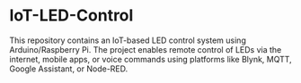 # IoT-LED-Control
This repository contains an IoT-based LED control system using Arduino/Raspberry Pi. The project enables remote control of LEDs via the internet, mobile apps, or voice commands using platforms like Blynk, MQTT, Google Assistant, or Node-RED.
